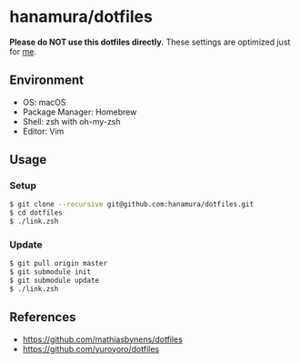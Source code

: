 # hanamura/dotfiles

**Please do NOT use this dotfiles directly.** These settings are optimized just for [me](https://github.com/hanamura).

## Environment

- OS: macOS
- Package Manager: Homebrew
- Shell: zsh with oh-my-zsh
- Editor: Vim

## Usage

### Setup

```sh
$ git clone --recursive git@github.com:hanamura/dotfiles.git
$ cd dotfiles
$ ./link.zsh
```

### Update

```sh
$ git pull origin master
$ git submodule init
$ git submodule update
$ ./link.zsh
```

## References

- https://github.com/mathiasbynens/dotfiles
- https://github.com/yuroyoro/dotfiles
